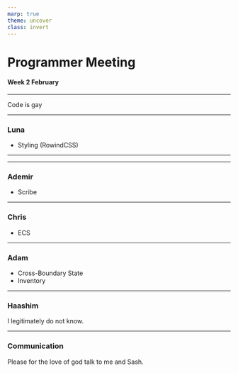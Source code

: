 ```yaml
---
marp: true
theme: uncover
class: invert
---
```


# Programmer Meeting
#### Week 2 February

---

Code is gay

---

### Luna

- Styling (RowindCSS)

---


---

### Ademir

- Scribe

---

### Chris

- ECS

---

### Adam

- Cross-Boundary State
- Inventory

---

### Haashim

I legitimately do not know.

---

### Communication

Please for the love of god talk to me and Sash.